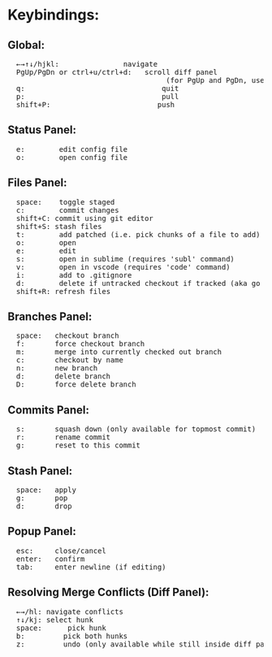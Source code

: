 # Keybindings:

## Global:

<pre>
  <kbd>←</kbd><kbd>→</kbd><kbd>↑</kbd><kbd>↓</kbd>/<kbd>h</kbd><kbd>j</kbd><kbd>k</kbd><kbd>l</kbd>:               navigate
  <kbd>PgUp</kbd>/<kbd>PgDn</kbd> or <kbd>ctrl</kbd>+<kbd>u</kbd>/<kbd>ctrl</kbd>+<kbd>d</kbd>:   scroll diff panel
                                     (for <kbd>PgUp</kbd> and <kbd>PgDn</kbd>, use <kbd>fn</kbd>+<kbd>up</kbd>/<kbd>fn</kbd>+<kbd>down</kbd> on osx)
  <kbd>q</kbd>:                                quit
  <kbd>p</kbd>:                                pull
  <kbd>shift</kbd>+<kbd>P</kbd>:                         push
</pre>

## Status Panel:

<pre>
  <kbd>e</kbd>:        edit config file
  <kbd>o</kbd>:        open config file
</pre>

## Files Panel:

<pre>
  <kbd>space</kbd>:    toggle staged
  <kbd>c</kbd>:        commit changes
  <kbd>shift</kbd>+<kbd>C</kbd>: commit using git editor
  <kbd>shift</kbd>+<kbd>S</kbd>: stash files
  <kbd>t</kbd>:        add patched (i.e. pick chunks of a file to add)
  <kbd>o</kbd>:        open
  <kbd>e</kbd>:        edit
  <kbd>s</kbd>:        open in sublime (requires 'subl' command)
  <kbd>v</kbd>:        open in vscode (requires 'code' command)
  <kbd>i</kbd>:        add to .gitignore
  <kbd>d</kbd>:        delete if untracked checkout if tracked (aka go away)
  <kbd>shift</kbd>+<kbd>R</kbd>: refresh files
</pre>

## Branches Panel:

<pre>
  <kbd>space</kbd>:   checkout branch
  <kbd>f</kbd>:       force checkout branch
  <kbd>m</kbd>:       merge into currently checked out branch
  <kbd>c</kbd>:       checkout by name
  <kbd>n</kbd>:       new branch
  <kbd>d</kbd>:       delete branch
  <kbd>D</kbd>:       force delete branch
</pre>

## Commits Panel:

<pre>
  <kbd>s</kbd>:       squash down (only available for topmost commit)
  <kbd>r</kbd>:       rename commit
  <kbd>g</kbd>:       reset to this commit
</pre>

## Stash Panel:

<pre>
  <kbd>space</kbd>:   apply
  <kbd>g</kbd>:       pop
  <kbd>d</kbd>:       drop
</pre>

## Popup Panel:

<pre>
  <kbd>esc</kbd>:     close/cancel
  <kbd>enter</kbd>:   confirm
  <kbd>tab</kbd>:     enter newline (if editing)
</pre>

## Resolving Merge Conflicts (Diff Panel):

<pre>
  <kbd>←</kbd><kbd>→</kbd>/<kbd>h</kbd><kbd>l</kbd>: navigate conflicts
  <kbd>↑</kbd><kbd>↓</kbd>/<kbd>k</kbd><kbd>j</kbd>: select hunk
  <kbd>space</kbd>:      pick hunk
  <kbd>b</kbd>:         pick both hunks
  <kbd>z</kbd>:         undo (only available while still inside diff panel)
</pre>
